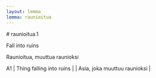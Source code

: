 ```yaml
---
layout: lemma
lemma: raunioitua
---
```


<div class="sense">
# <span class="sensename">raunioitua.1</span>

<span class="description">Fall into ruins</span>

<span class="description">Raunioitua, muuttua raunioksi</span>

A1 | Thing falling into ruins |   | Asia, joka muuttuu raunioksi |  

</div>

